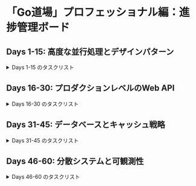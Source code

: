 # 「Go道場」プロフェッショナル編：進捗管理ボード

## Days 1-15: 高度な並行処理とデザインパターン

<details>
<summary>Days 1-15 のタスクリスト</summary>

- [x] **Day 01: Contextによるキャンセル伝播:** Goroutineのツリーにキャンセルのシグナルを正しく伝える。
    - [x] README作成
    - [x] main.goで問題を作成
    - [x] main_test.go実装
    - [x] main_solution.go実装
    - [x] テストが通るか確認
    - [x] 実装漏れがないか最終チェック
- [x] **Day 02: Contextによるタイムアウト/デッドライン:** 外部API呼び出しなど、時間のかかる処理にタイムアウトを設定する。
    - [x] README作成
    - [x] main.goで問題を作成
    - [x] main_test.go実装
    - [x] main_solution.go実装
    - [x] テストが通るか確認
    - [x] 実装漏れがないか最終チェック
- [x] **Day 03: `sync.Mutex` vs `RWMutex`:** 読み取りと書き込みの競合状態を制御し、パフォーマンスを比較する。
    - [x] README作成
    - [x] main.goで問題を作成
    - [x] main_test.go実装
    - [x] main_solution.go実装
    - [x] テストが通るか確認
    - [x] 実装漏れがないか最終チェック
- [x] **Day 04: `sync.Once`による安全な初期化:** 一度しか実行したくない初期化処理をスレッドセーフに実装する。
    - [x] README作成
    - [x] main.goで問題を作成
    - [x] main_test.go実装
    - [x] main_solution.go実装
    - [x] テストが通るか確認
    - [x] 実装漏れがないか最終チェック
- [x] **Day 05: `sync.Pool`によるオブジェクト再利用:** GCの負荷を軽減するためのオブジェクトプーリングを実装する。
    - [x] README作成
    - [x] main.goで問題を作成
    - [x] main_test.go実装
    - [x] main_solution.go実装
    - [x] テストが通るか確認
    - [x] 実装漏れがないか最終チェック
- [x] **Day 06: Worker Pool パターン:** 決まった数のGoroutineで大量のタスクを効率的に処理する。
    - [x] README作成
    - [x] main.goで問題を作成
    - [x] main_test.go実装
    - [x] main_solution.go実装
    - [x] テストが通るか確認
    - [x] 実装漏れがないか最終チェック
- [x] **Day 07: Worker Pool (結果の受信):** 各ワーカーからの処理結果を安全に収集する。
    - [x] README作成
    - [x] main.goで問題を作成
    - [x] main_test.go実装
    - [x] main_solution.go実装
    - [x] テストが通るか確認
    - [x] 実装漏れがないか最終チェック
- [x] **Day 08: Fan-in / Fan-out パターン:** 複数のデータソースを一つにまとめ、並列処理させるパイプラインを構築する。
    - [x] README作成
    - [x] main.goで問題を作成
    - [x] main_test.go実装
    - [x] main_solution.go実装
    - [x] テストが通るか確認
    - [x] 実装漏れがないか最終チェック
- [x] **Day 09: エラーハンドリング付きパイプライン:** 並行処理パイプライン内で発生したエラーを適切に処理する。
    - [x] README作成
    - [x] main.goで問題を作成
    - [x] main_test.go実装
    - [x] main_solution.go実装
    - [x] テストが通るか確認
    - [x] 実装漏れがないか最終チェック
- [x] **Day 10: Rate Limiter (Ticker版):** `time.Ticker`を使い、一定間隔で処理を許可するレートリミッターを実装する。
    - [x] README作成
    - [x] main.goで問題を作成
    - [x] main_test.go実装
    - [x] main_solution.go実装
    - [x] テストが通るか確認
    - [x] 実装漏れがないか最終チェック
- [x] **Day 11: Semaphore パターン:** 同時に実行できる処理の数を制限するセマフォを実装する。
    - [x] README作成
    - [x] main.goで問題を作成
    - [x] main_test.go実装
    - [x] main_solution.go実装
    - [x] テストが通るか確認
    - [x] 実装漏れがないか最終チェック
- [ ] **Day 12: Future / Promise パターン:** 非同期処理の結果を後から受け取れる`Future`を実装する。
    - [ ] README作成
    - [ ] main.goで問題を作成
    - [ ] main_test.go実装
    - [ ] main_solution.go実装
    - [ ] テストが通るか確認
    - [ ] 実装漏れがないか最終チェック
- [ ] **Day 13: Circuit Breaker パターン:** 外部サービスの障害が自身のシステムに波及するのを防ぐ回路を実装する。
    - [ ] README作成
    - [ ] main.goで問題を作成
    - [ ] main_test.go実装
    - [ ] main_solution.go実装
    - [ ] テストが通るか確認
    - [ ] 実装漏れがないか最終チェック
- [ ] **Day 14: スレッドセーフなキャッシュ:** `sync.Map`または`RWMutex`を使い、並行アクセス可能なインメモリキャッシュを実装する。
    - [ ] README作成
    - [ ] main.goで問題を作成
    - [ ] main_test.go実装
    - [ ] main_solution.go実装
    - [ ] テストが通るか確認
    - [ ] 実装漏れがないか最終チェック
- [ ] **Day 15: Generator パターン:** チャネルを使い、値を逐次生成するジェネレータ関数を実装する。
    - [ ] README作成
    - [ ] main.goで問題を作成
    - [ ] main_test.go実装
    - [ ] main_solution.go実装
    - [ ] テストが通るか確認
    - [ ] 実装漏れがないか最終チェック

</details>

## Days 16-30: プロダクションレベルのWeb API

<details>
<summary>Days 16-30 のタスクリスト</summary>

- [ ] **Day 16: `http.Server`のタイムアウト設定:** Read/Write/Idleの各タイムアウトを設定し、サーバーの安定性を高める。
    - [ ] README作成
    - [ ] main.goで問題を作成
    - [ ] main_test.go実装
    - [ ] main_solution.go実装
    - [ ] テストが通るか確認
    - [ ] 実装漏れがないか最終チェック
- [ ] **Day 17: Graceful Shutdown:** OSのシグナルを受け取り、処理中のリクエストを終えてから安全にサーバーを停止する。
    - [ ] README作成
    - [ ] main.goで問題を作成
    - [ ] main_test.go実装
    - [ ] main_solution.go実装
    - [ ] テストが通るか確認
    - [ ] 実装漏れがないか最終チェック
- [ ] **Day 18: リクエストボディのサイズ制限:** 不正に大きいリクエストからサーバーを保護する。
    - [ ] README作成
    - [ ] main.goで問題を作成
    - [ ] main_test.go実装
    - [ ] main_solution.go実装
    - [ ] テストが通るか確認
    - [ ] 実装漏れがないか最終チェック
- [ ] **Day 19: カスタムリクエストバリデーション:** リクエスト内容を検証し、詳細なエラーを返すロジックを実装する。
    - [ ] README作成
    - [ ] main.goで問題を作成
    - [ ] main_test.go実装
    - [ ] main_solution.go実装
    - [ ] テストが通るか確認
    - [ ] 実装漏れがないか最終チェック
- [ ] **Day 20: 構造化ロギングミドルウェア:** `slog`を使い、リクエストIDを含むアクセスログを出力するミドルウェアを作成する。
    - [ ] README作成
    - [ ] main.goで問題を作成
    - [ ] main_test.go実装
    - [ ] main_solution.go実装
    - [ ] テストが通るか確認
    - [ ] 実装漏れがないか最終チェック
- [ ] **Day 21: 認証ミドルウェア:** HTTPヘッダーからトークンを読み取り、リクエストを認証する。
    - [ ] README作成
    - [ ] main.goで問題を作成
    - [ ] main_test.go実装
    - [ ] main_solution.go実装
    - [ ] テストが通るか確認
    - [ ] 実装漏れがないか最終チェック
- [ ] **Day 22: パニックリカバリミドルウェア:** ハンドラ内で発生したパニックを捕捉し、500エラーを返す。
    - [ ] README作成
    - [ ] main.goで問題を作成
    - [ ] main_test.go実装
    - [ ] main_solution.go実装
    - [ ] テストが通るか確認
    - [ ] 実装漏れがないか最終チェック
- [ ] **Day 23: IPベースのレートリミットミドルウェア:** 特定のIPからのアクセス頻度を制限する。
    - [ ] README作成
    - [ ] main.goで問題を作成
    - [ ] main_test.go実装
    - [ ] main_solution.go実装
    - [ ] テストが通るか確認
    - [ ] 実装漏れがないか最終チェック
- [ ] **Day 24: セキュアなCORS設定:** 特定のオリジンからのリクエストのみを許可するCORSミドルウェアを実装する。
    - [ ] README作成
    - [ ] main.goで問題を作成
    - [ ] main_test.go実装
    - [ ] main_solution.go実装
    - [ ] テストが通るか確認
    - [ ] 実装漏れがないか最終チェック
- [ ] **Day 25: タイミング攻撃耐性のある比較:** `crypto/subtle`を使い、パスワードなどの比較を安全に行う。
    - [ ] README作成
    - [ ] main.goで問題を作成
    - [ ] main_test.go実装
    - [ ] main_solution.go実装
    - [ ] テストが通るか確認
    - [ ] 実装漏れがないか最終チェック
- [ ] **Day 26: ミドルウェアチェインのテスト:** 複数のミドルウェアが正しく連携して動作することをテストする。
    - [ ] README作成
    - [ ] main.goで問題を作成
    - [ ] main_test.go実装
    - [ ] main_solution.go実装
    - [ ] テストが通るか確認
    - [ ] 実装漏れがないか最終チェック
- [ ] **Day 27: `dockertest`による統合テスト:** テスト実行時にDBコンテナを起動し、APIのE2Eテストを行う。
    - [ ] README作成
    - [ ] main.goで問題を作成
    - [ ] main_test.go実装
    - [ ] main_solution.go実装
    - [ ] テストが通るか確認
    - [ ] 実装漏れがないか最終チェック
- [ ] **Day 28: テーブル駆動テストの応用:** 複雑なケースを網羅する、可読性の高いテストを実装する。
    - [ ] README作成
    - [ ] main.goで問題を作成
    - [ ] main_test.go実装
    - [ ] main_solution.go実装
    - [ ] テストが通るか確認
    - [ ] 実装漏れがないか最終チェック
- [ ] **Day 29: `mockery`によるモック生成:** インターフェースからテスト用のモックを自動生成する。
    - [ ] README作成
    - [ ] main.goで問題を作成
    - [ ] main_test.go実装
    - [ ] main_solution.go実装
    - [ ] テストが通るか確認
    - [ ] 実装漏れがないか最終チェック
- [ ] **Day 30: ベンチマークテスト:** `go test -bench`を使い、関数のパフォーマンスを測定・比較する。
    - [ ] README作成
    - [ ] main.goで問題を作成
    - [ ] main_test.go実装
    - [ ] main_solution.go実装
    - [ ] テストが通るか確認
    - [ ] 実装漏れがないか最終チェック

</details>

## Days 31-45: データベースとキャッシュ戦略

<details>
<summary>Days 31-45 のタスクリスト</summary>

- [ ] **Day 31: 高度なトランザクション管理:** 複数のDB操作を単一のトランザクションにまとめ、エラー時にロールバックする。
    - [ ] README作成
    - [ ] main.goで問題を作成
    - [ ] main_test.go実装
    - [ ] main_solution.go実装
    - [ ] テストが通るか確認
    - [ ] 実装漏れがないか最終チェック
- [ ] **Day 32: 指数バックオフリトライ:** 一時的なDBエラーに対し、時間をおいて処理を再試行するロジックを実装する。
    - [ ] README作成
    - [ ] main.goで問題を作成
    - [ ] main_test.go実装
    - [ ] main_solution.go実装
    - [ ] テストが通るか確認
    - [ ] 実装漏れがないか最終チェック
- [ ] **Day 33: デッドロックの再現と対策:** DBのデッドロックが発生しうる状況を理解し、それを回避する。
    - [ ] README作成
    - [ ] main.goで問題を作成
    - [ ] main_test.go実装
    - [ ] main_solution.go実装
    - [ ] テストが通るか確認
    - [ ] 実装漏れがないか最終チェック
- [ ] **Day 34: Repositoryパターン:** DB操作のロジックをカプセル化し、ビジネスロジックから分離する。
    - [ ] README作成
    - [ ] main.goで問題を作成
    - [ ] main_test.go実装
    - [ ] main_solution.go実装
    - [ ] テストが通るか確認
    - [ ] 実装漏れがないか最終チェック
- [ ] **Day 35: N+1問題の解決:** ループ内でのクエリ発行を検出し、一括取得でパフォーマンスを改善する。
    - [ ] README作成
    - [ ] main.goで問題を作成
    - [ ] main_test.go実装
    - [ ] main_solution.go実装
    - [ ] テストが通るか確認
    - [ ] 実装漏れがないか最終チェック
- [ ] **Day 36: Dataloaderパターン:** N+1問題を効率的に解決するためのデータローダーを実装する。
    - [ ] README作成
    - [ ] main.goで問題を作成
    - [ ] main_test.go実装
    - [ ] main_solution.go実装
    - [ ] テストが通るか確認
    - [ ] 実装漏れがないか最終チェック
- [ ] **Day 37: DBコネクションプールの設定:** `sql.DB`のコネクションプール設定を調整し、パフォーマンスを最適化する。
    - [ ] README作成
    - [ ] main.goで問題を作成
    - [ ] main_test.go実装
    - [ ] main_solution.go実装
    - [ ] テストが通るか確認
    - [ ] 実装漏れがないか最終チェック
- [ ] **Day 38: DBインデックスの活用:** クエリを高速化するためのインデックスの効果を`EXPLAIN`で確認する。
    - [ ] README作成
    - [ ] main.goで問題を作成
    - [ ] main_test.go実装
    - [ ] main_solution.go実装
    - [ ] テストが通るか確認
    - [ ] 実装漏れがないか最終チェック
- [ ] **Day 39: `sqlx`による効率的なDB操作:** `database/sql`の煩雑さを`sqlx`で解消する。
    - [ ] README作成
    - [ ] main.goで問題を作成
    - [ ] main_test.go実装
    - [ ] main_solution.go実装
    - [ ] テストが通るか確認
    - [ ] 実装漏れがないか最終チェック
- [ ] **Day 40: Read-Replicaへの分散:** 更新系と参照系のクエリを別のDBに振り分けるロジックを実装する。
    - [ ] README作成
    - [ ] main.goで問題を作成
    - [ ] main_test.go実装
    - [ ] main_solution.go実装
    - [ ] テストが通るか確認
    - [ ] 実装漏れがないか最終チェック
- [ ] **Day 41: Redisによるキャッシュ層の実装:** `go-redis`を使い、Redisに接続する。
    - [ ] README作成
    - [ ] main.goで問題を作成
    - [ ] main_test.go実装
    - [ ] main_solution.go実装
    - [ ] テストが通るか確認
    - [ ] 実装漏れがないか最終チェック
- [ ] **Day 42: Cache-Aside パターン:** キャッシュにデータがなければDBから取得し、キャッシュに格納する。
    - [ ] README作成
    - [ ] main.goで問題を作成
    - [ ] main_test.go実装
    - [ ] main_solution.go実装
    - [ ] テストが通るか確認
    - [ ] 実装漏れがないか最終チェック
- [ ] **Day 43: Write-Through パターン:** DBへの書き込みと同時にキャッシュも更新する。
    - [ ] README作成
    - [ ] main.goで問題を作成
    - [ ] main_test.go実装
    - [ ] main_solution.go実装
    - [ ] テストが通るか確認
    - [ ] 実装漏れがないか最終チェック
- [ ] **Day 44: キャッシュ無効化戦略:** DB更新時に、関連するキャッシュを削除または更新する。
    - [ ] README作成
    - [ ] main.goで問題を作成
    - [ ] main_test.go実装
    - [ ] main_solution.go実装
    - [ ] テストが通るか確認
    - [ ] 実装漏れがないか最終チェック
- [ ] **Day 45: Thundering Herd 問題の対策:** キャッシュ切れの際に、単一のプロセスのみがDBにアクセスするよう制御する。
    - [ ] README作成
    - [ ] main.goで問題を作成
    - [ ] main_test.go実装
    - [ ] main_solution.go実装
    - [ ] テストが通るか確認
    - [ ] 実装漏れがないか最終チェック

</details>

## Days 46-60: 分散システムと可観測性

<details>
<summary>Days 46-60 のタスクリスト</summary>

- [ ] **Day 46: gRPCのエラーハンドリング:** `status`パッケージを使い、gRPCで詳細なエラー情報を返す。
    - [ ] README作成
    - [ ] main.goで問題を作成
    - [ ] main_test.go実装
    - [ ] main_solution.go実装
    - [ ] テストが通るか確認
    - [ ] 実装漏れがないか最終チェック
- [ ] **Day 47: gRPCサーバーサイドストリーミング:** サーバーからクライアントへ複数のレスポンスを継続的に送信する。
    - [ ] README作成
    - [ ] main.goで問題を作成
    - [ ] main_test.go実装
    - [ ] main_solution.go実装
    - [ ] テストが通るか確認
    - [ ] 実装漏れがないか最終チェック
- [ ] **Day 48: gRPCクライアントサイドストリーミング:** クライアントからサーバーへ複数のリクエストを継続的に送信する。
    - [ ] README作成
    - [ ] main.goで問題を作成
    - [ ] main_test.go実装
    - [ ] main_solution.go実装
    - [ ] テストが通るか確認
    - [ ] 実装漏れがないか最終チェック
- [ ] **Day 49: gRPC双方向ストリーミング:** サーバーとクライアントが同時にメッセージを送り合う。
    - [ ] README作成
    - [ ] main.goで問題を作成
    - [ ] main_test.go実装
    - [ ] main_solution.go実装
    - [ ] テストが通るか確認
    - [ ] 実装漏れがないか最終チェック
- [ ] **Day 50: Unaryインターセプタ:** 全てのUnary RPCで共通の処理（ログ、認証）を挟み込む。
    - [ ] README作成
    - [ ] main.goで問題を作成
    - [ ] main_test.go実装
    - [ ] main_solution.go実装
    - [ ] テストが通るか確認
    - [ ] 実装漏れがないか最終チェック
- [ ] **Day 51: Streamインターセプタ:** 全てのStream RPCで共通の処理を挟み込む。
    - [ ] README作成
    - [ ] main.goで問題を作成
    - [ ] main_test.go実装
    - [ ] main_solution.go実装
    - [ ] テストが通るか確認
    - [ ] 実装漏れがないか最終チェック
- [ ] **Day 52: gRPCメタデータによる情報伝播:** リクエストIDなどをgRPCのメタデータでサービス間に引き渡す。
    - [ ] README作成
    - [ ] main.goで問題を作成
    - [ ] main_test.go実装
    - [ ] main_solution.go実装
    - [ ] テストが通るか確認
    - [ ] 実装漏れがないか最終チェック
- [ ] **Day 53: 冪等なメッセージコンシューマー:** 同じメッセージを複数回受信しても結果が変わらないコンシューマーを設計する。
    - [ ] README作成
    - [ ] main.goで問題を作成
    - [ ] main_test.go実装
    - [ ] main_solution.go実装
    - [ ] テストが通るか確認
    - [ ] 実装漏れがないか最終チェック
- [ ] **Day 54: Dead-Letter Queue (DLQ):** 処理に失敗し続けるメッセージを隔離する仕組みをRabbitMQで実装する。
    - [ ] README作成
    - [ ] main.goで問題を作成
    - [ ] main_test.go実装
    - [ ] main_solution.go実装
    - [ ] テストが通るか確認
    - [ ] 実装漏れがないか最終チェック
- [ ] **Day 55: メッセージ順序保証の課題:** メッセージの処理順序が重要なケースとその対策を考える。
    - [ ] README作成
    - [ ] main.goで問題を作成
    - [ ] main_test.go実装
    - [ ] main_solution.go実装
    - [ ] テストが通るか確認
    - [ ] 実装漏れがないか最終チェック
- [ ] **Day 56: 競合コンシューマーパターン:** 同じキューを複数のコンシューマーで処理させ、スループットを向上させる。
    - [ ] README作成
    - [ ] main.goで問題を作成
    - [ ] main_test.go実装
    - [ ] main_solution.go実装
    - [ ] テストが通るか確認
    - [ ] 実装漏れがないか最終チェック
- [ ] **Day 57: Prometheusによるカスタムメトリクス:** HTTPリクエスト数などのカスタムメトリクスを実装・公開する。
    - [ ] README作成
    - [ ] main.goで問題を作成
    - [ ] main_test.go実装
    - [ ] main_solution.go実装
    - [ ] テストが通るか確認
    - [ ] 実装漏れがないか最終チェック
- [ ] **Day 58: Prometheusのヒストグラム:** リクエストのレイテンシ分布を計測するヒストグラムを実装する。
    - [ ] README作成
    - [ ] main.goで問題を作成
    - [ ] main_test.go実装
    - [ ] main_solution.go実装
    - [ ] テストが通るか確認
    - [ ] 実装漏れがないか最終チェック
- [ ] **Day 59: OpenTelemetryによる分散トレーシング入門:** サービスをまたぐリクエストのトレース情報を設定・出力する。
    - [ ] README作成
    - [ ] main.goで問題を作成
    - [ ] main_test.go実装
    - [ ] main_solution.go実装
    - [ ] テストが通るか確認
    - [ ] 実装漏れがないか最終チェック
- [ ] **Day 60: 総集編:** `slog`, Prometheus, OpenTelemetryを導入したミニAPIサービスを構築する。
    - [ ] README作成
    - [ ] main.goで問題を作成
    - [ ] main_test.go実装
    - [ ] main_solution.go実装
    - [ ] テストが通るか確認
    - [ ] 実装漏れがないか最終チェック

</details>
